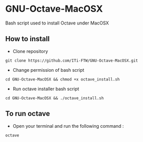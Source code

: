 # GNU-Octave-MacOSX
Bash script used to install Octave under MacOSX

## How to install
* Clone repository 
```
git clone https://github.com/ITi-FTW/GNU-Octave-MacOSX.git
```

* Change permission of bash script
```
cd GNU-Octave-MacOSX && chmod +x octave_install.sh
```

* Run octave installer bash script
```
cd GNU-Octave-MacOSX && ./octave_install.sh
```

## To run octave
* Open your terminal and run the following command :
```
octave
```
